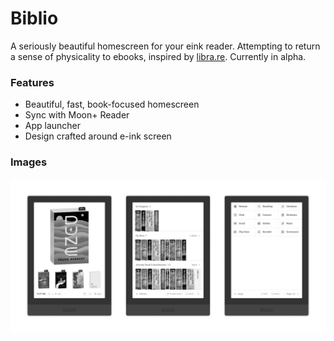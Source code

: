 # Biblio
A seriously beautiful homescreen for your eink reader. Attempting to return a sense of physicality to ebooks, inspired by [libra.re](https://libra.re/library/). Currently in alpha.

### Features
- Beautiful, fast, book-focused homescreen
- Sync with Moon+ Reader
- App launcher
- Design crafted around e-ink screen

### Images
![Screenshot.png](.github%2Fassets%2FScreenshot.png)